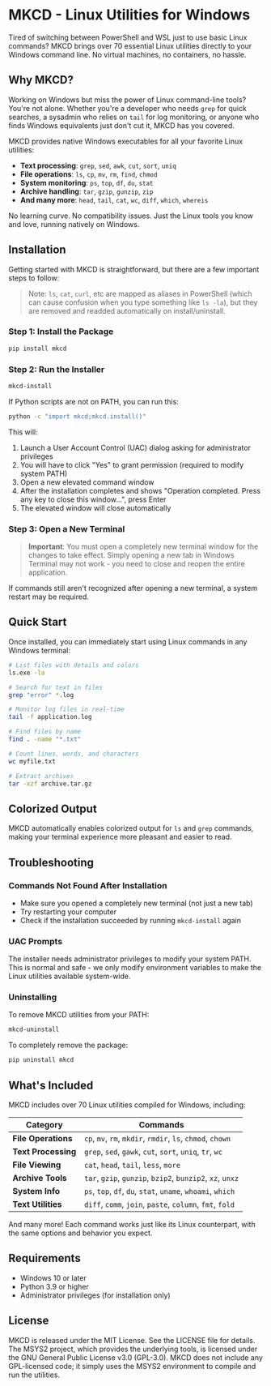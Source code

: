 # MKCD - Linux Utilities for Windows

Tired of switching between PowerShell and WSL just to use basic Linux commands? MKCD brings over 70 essential Linux utilities directly to your Windows command line. No virtual machines, no containers, no hassle.

## Why MKCD?

Working on Windows but miss the power of Linux command-line tools? You're not alone. Whether you're a developer who needs `grep` for quick searches, a sysadmin who relies on `tail` for log monitoring, or anyone who finds Windows equivalents just don't cut it, MKCD has you covered.

MKCD provides native Windows executables for all your favorite Linux utilities:
- **Text processing**: `grep`, `sed`, `awk`, `cut`, `sort`, `uniq`
- **File operations**: `ls`, `cp`, `mv`, `rm`, `find`, `chmod`
- **System monitoring**: `ps`, `top`, `df`, `du`, `stat`
- **Archive handling**: `tar`, `gzip`, `gunzip`, `zip`
- **And many more**: `head`, `tail`, `cat`, `wc`, `diff`, `which`, `whereis`

No learning curve. No compatibility issues. Just the Linux tools you know and love, running natively on Windows.

## Installation

Getting started with MKCD is straightforward, but there are a few important steps to follow:
> Note: `ls`, `cat`, `curl`, etc are mapped as aliases in PowerShell (which can cause confusion when you type something like `ls -la`), but they are removed and readded automatically on install/uninstall.

### Step 1: Install the Package
```bash
pip install mkcd
```

### Step 2: Run the Installer
```bash
mkcd-install
```
If Python scripts are not on PATH, you can run this:
```bash
python -c "import mkcd;mkcd.install()"
```
This will:
1. Launch a User Account Control (UAC) dialog asking for administrator privileges
2. You will have to click "Yes" to grant permission (required to modify system PATH)
3. Open a new elevated command window
4. After the installation completes and shows "Operation completed. Press any key to close this window...", press Enter
5. The elevated window will close automatically

### Step 3: Open a New Terminal
> **Important**: You must open a completely new terminal window for the changes to take effect. Simply opening a new tab in Windows Terminal may not work - you need to close and reopen the entire application.

If commands still aren't recognized after opening a new terminal, a system restart may be required.

## Quick Start

Once installed, you can immediately start using Linux commands in any Windows terminal:

```bash
# List files with details and colors
ls.exe -la

# Search for text in files
grep "error" *.log

# Monitor log files in real-time
tail -f application.log

# Find files by name
find . -name "*.txt"

# Count lines, words, and characters
wc myfile.txt

# Extract archives
tar -xzf archive.tar.gz
```

## Colorized Output

MKCD automatically enables colorized output for `ls` and `grep` commands, making your terminal experience more pleasant and easier to read.

## Troubleshooting

### Commands Not Found After Installation
- Make sure you opened a completely new terminal (not just a new tab)
- Try restarting your computer
- Check if the installation succeeded by running `mkcd-install` again

### UAC Prompts
The installer needs administrator privileges to modify your system PATH. This is normal and safe - we only modify environment variables to make the Linux utilities available system-wide.

### Uninstalling
To remove MKCD utilities from your PATH:
```bash
mkcd-uninstall
```

To completely remove the package:
```bash
pip uninstall mkcd
```

## What's Included

MKCD includes over 70 Linux utilities compiled for Windows, including:

| Category | Commands |
|----------|----------|
| **File Operations** | `cp`, `mv`, `rm`, `mkdir`, `rmdir`, `ls`, `chmod`, `chown` |
| **Text Processing** | `grep`, `sed`, `gawk`, `cut`, `sort`, `uniq`, `tr`, `wc` |
| **File Viewing** | `cat`, `head`, `tail`, `less`, `more` |
| **Archive Tools** | `tar`, `gzip`, `gunzip`, `bzip2`, `bunzip2`, `xz`, `unxz` |
| **System Info** | `ps`, `top`, `df`, `du`, `stat`, `uname`, `whoami`, `which` |
| **Text Utilities** | `diff`, `comm`, `join`, `paste`, `column`, `fmt`, `fold` |

And many more! Each command works just like its Linux counterpart, with the same options and behavior you expect.

## Requirements

- Windows 10 or later
- Python 3.9 or higher
- Administrator privileges (for installation only)

## License

MKCD is released under the MIT License. See the LICENSE file for details.
The MSYS2 project, which provides the underlying tools, is licensed under the GNU General Public License v3.0 (GPL-3.0). MKCD does not include any GPL-licensed code; it simply uses the MSYS2 environment to compile and run the utilities.
